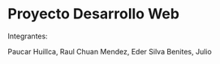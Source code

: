 # Proyecto Desarrollo Web
Integrantes:

Paucar Huillca, Raul
Chuan Mendez, Eder
Silva Benites, Julio